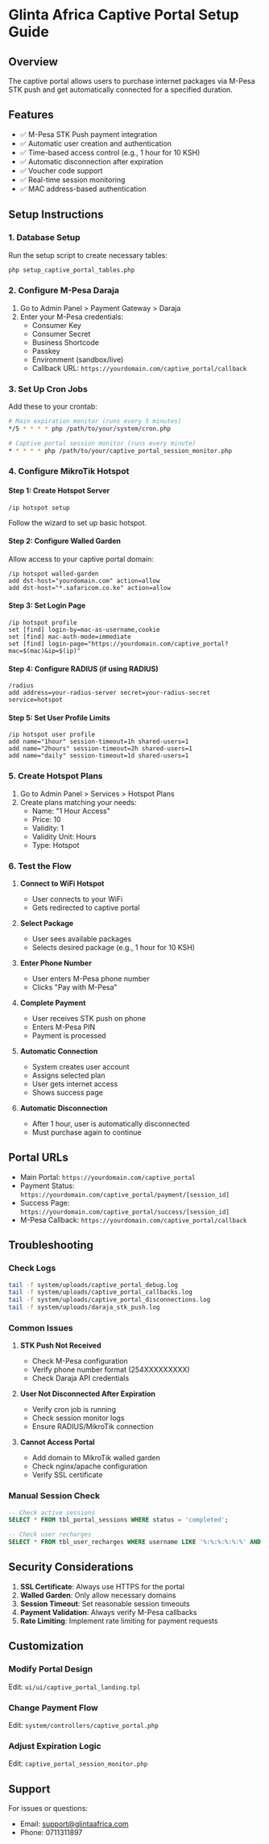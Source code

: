 # Glinta Africa Captive Portal Setup Guide

## Overview
The captive portal allows users to purchase internet packages via M-Pesa STK push and get automatically connected for a specified duration.

## Features
- ✅ M-Pesa STK Push payment integration
- ✅ Automatic user creation and authentication
- ✅ Time-based access control (e.g., 1 hour for 10 KSH)
- ✅ Automatic disconnection after expiration
- ✅ Voucher code support
- ✅ Real-time session monitoring
- ✅ MAC address-based authentication

## Setup Instructions

### 1. Database Setup
Run the setup script to create necessary tables:
```bash
php setup_captive_portal_tables.php
```

### 2. Configure M-Pesa Daraja
1. Go to Admin Panel > Payment Gateway > Daraja
2. Enter your M-Pesa credentials:
   - Consumer Key
   - Consumer Secret
   - Business Shortcode
   - Passkey
   - Environment (sandbox/live)
   - Callback URL: `https://yourdomain.com/captive_portal/callback`

### 3. Set Up Cron Jobs
Add these to your crontab:
```bash
# Main expiration monitor (runs every 5 minutes)
*/5 * * * * php /path/to/your/system/cron.php

# Captive portal session monitor (runs every minute)
* * * * * php /path/to/your/captive_portal_session_monitor.php
```

### 4. Configure MikroTik Hotspot

#### Step 1: Create Hotspot Server
```
/ip hotspot setup
```
Follow the wizard to set up basic hotspot.

#### Step 2: Configure Walled Garden
Allow access to your captive portal domain:
```
/ip hotspot walled-garden
add dst-host="yourdomain.com" action=allow
add dst-host="*.safaricom.co.ke" action=allow
```

#### Step 3: Set Login Page
```
/ip hotspot profile
set [find] login-by=mac-as-username,cookie
set [find] mac-auth-mode=immediate
set [find] login-page="https://yourdomain.com/captive_portal?mac=$(mac)&ip=$(ip)"
```

#### Step 4: Configure RADIUS (if using RADIUS)
```
/radius
add address=your-radius-server secret=your-radius-secret service=hotspot
```

#### Step 5: Set User Profile Limits
```
/ip hotspot user profile
add name="1hour" session-timeout=1h shared-users=1
add name="2hours" session-timeout=2h shared-users=1
add name="daily" session-timeout=1d shared-users=1
```

### 5. Create Hotspot Plans
1. Go to Admin Panel > Services > Hotspot Plans
2. Create plans matching your needs:
   - Name: "1 Hour Access"
   - Price: 10
   - Validity: 1
   - Validity Unit: Hours
   - Type: Hotspot

### 6. Test the Flow

1. **Connect to WiFi Hotspot**
   - User connects to your WiFi
   - Gets redirected to captive portal

2. **Select Package**
   - User sees available packages
   - Selects desired package (e.g., 1 hour for 10 KSH)

3. **Enter Phone Number**
   - User enters M-Pesa phone number
   - Clicks "Pay with M-Pesa"

4. **Complete Payment**
   - User receives STK push on phone
   - Enters M-Pesa PIN
   - Payment is processed

5. **Automatic Connection**
   - System creates user account
   - Assigns selected plan
   - User gets internet access
   - Shows success page

6. **Automatic Disconnection**
   - After 1 hour, user is automatically disconnected
   - Must purchase again to continue

## Portal URLs

- Main Portal: `https://yourdomain.com/captive_portal`
- Payment Status: `https://yourdomain.com/captive_portal/payment/[session_id]`
- Success Page: `https://yourdomain.com/captive_portal/success/[session_id]`
- M-Pesa Callback: `https://yourdomain.com/captive_portal/callback`

## Troubleshooting

### Check Logs
```bash
tail -f system/uploads/captive_portal_debug.log
tail -f system/uploads/captive_portal_callbacks.log
tail -f system/uploads/captive_portal_disconnections.log
tail -f system/uploads/daraja_stk_push.log
```

### Common Issues

1. **STK Push Not Received**
   - Check M-Pesa configuration
   - Verify phone number format (254XXXXXXXXX)
   - Check Daraja API credentials

2. **User Not Disconnected After Expiration**
   - Verify cron job is running
   - Check session monitor logs
   - Ensure RADIUS/MikroTik connection

3. **Cannot Access Portal**
   - Add domain to MikroTik walled garden
   - Check nginx/apache configuration
   - Verify SSL certificate

### Manual Session Check
```sql
-- Check active sessions
SELECT * FROM tbl_portal_sessions WHERE status = 'completed';

-- Check user recharges
SELECT * FROM tbl_user_recharges WHERE username LIKE '%:%:%:%:%:%' AND status = 'on';
```

## Security Considerations

1. **SSL Certificate**: Always use HTTPS for the portal
2. **Walled Garden**: Only allow necessary domains
3. **Session Timeout**: Set reasonable session timeouts
4. **Payment Validation**: Always verify M-Pesa callbacks
5. **Rate Limiting**: Implement rate limiting for payment requests

## Customization

### Modify Portal Design
Edit: `ui/ui/captive_portal_landing.tpl`

### Change Payment Flow
Edit: `system/controllers/captive_portal.php`

### Adjust Expiration Logic
Edit: `captive_portal_session_monitor.php`

## Support
For issues or questions:
- Email: support@glintaafrica.com
- Phone: 0711311897